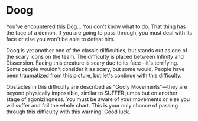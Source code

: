 # Doog

You've encountered this Dog... You don't know what to do. That thing has the face of a demon. If you are going to pass through, you must deal with its face or else you won't be able to defeat him.

Doog is yet another one of the classic difficulties, but stands out as one of the scary icons on the team. The difficulty is placed between Infinity and Dissension. Facing this creature is scary due to its face—it's terrifying. Some people wouldn't consider it as scary, but some would. People have been traumatized from this picture, but let's continue with this difficulty.

Obstacles in this difficulty are described as "Godly Movements"—they are beyond physically impossible, similar to SUFFER jumps but on another stage of agonizingness. You must be aware of your movements or else you will suffer and fail the whole chart. This is your only chance of passing through this difficulty with this warning. Good luck.
